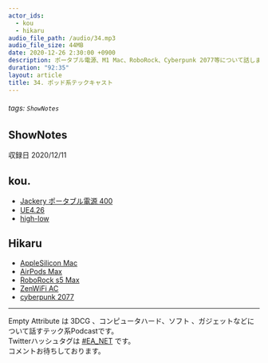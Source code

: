 ```yaml
---
actor_ids:
  - kou
  - hikaru
audio_file_path: /audio/34.mp3
audio_file_size: 44MB
date: 2020-12-26 2:30:00 +0900
description: ポータブル電源、M1 Mac、RoboRock、Cyberpunk 2077等について話しました。
duration: "92:35"
layout: article
title: 34. ポッド系テックキャスト
---
```

###### tags: `ShowNotes`

## ShowNotes
収録日 2020/12/11
## kou.
- [Jackery ポータブル電源 400](www.amazon.co.jp/dp/B07PJYQVSG)
- [UE4.26](https://www.unrealengine.com/ja/blog/unreal-engine-4-26-released)
- [high-low](https://www.high-low.jp/)

## Hikaru
- [AppleSilicon Mac](https://www.apple.com/jp/mac/)
- [AirPods Max](https://www.apple.com/jp/airpods-max/)
- [RoboRock s5 Max](https://www.roborock.jp/pages/roborock-s5max)
- [ZenWiFi AC](https://www.asus.com/jp/Networking/ZenWiFi-AC-CT8/)
- [cyberpunk 2077](https://www.spike-chunsoft.co.jp/cyberpunk2077/)

---

Empty Attribute は 3DCG 、コンピュータハード、ソフト 、ガジェットなどについて話すテック系Podcastです。  
Twitterハッシュタグは [#EA_NET](https://twitter.com/intent/tweet?hashtags=EA_Net) です。  
コメントお待ちしております。